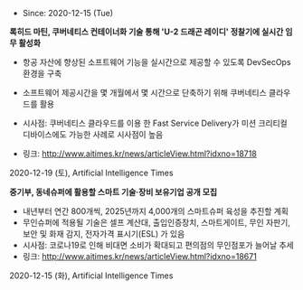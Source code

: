 * Since: 2020-12-15 (Tue)



**록히드 마틴, 쿠버네티스 컨테이너화 기술 통해 'U-2 드래곤 레이디' 정찰기에 실시간 임무 활성화**

- 항공 자산에 향상된 소프트웨어 기능을 실시간으로 제공할 수 있도록 DevSecOps 환경을 구축
- 소프트웨어 제공시간을 몇 개월에서 몇 시간으로 단축하기 위해 쿠버네티스 클라우드를 활용
- 시사점: 쿠버네티스 클라우드를 이용 한 Fast Service Delivery가 미션 크리티컬 디바이스에도 가능한 사례로 시사점이 높음

- 링크: http://www.aitimes.kr/news/articleView.html?idxno=18718

2020-12-19 (토), Artificial Intelligence Times

**중기부, 동네슈퍼에 활용할 스마트 기술·장비 보유기업 공개 모집**

- 내년부터 연간 800개씩, 2025년까지 4,000개의 스마트슈퍼 육성을 추진할 계획
- 무인슈퍼에 적용될 기술은 셀프 계산대, 출입인증장치, 스마트게이트, 무인 자판기, 보안 및 화재 감지, 전자가격 표시기(ESL) 가 있음
- 시사점: 코로나19로 인해 비대면 소비가 확대되고 편의점의 무인점포가 늘어날 추세
- 링크: http://www.aitimes.kr/news/articleView.html?idxno=18671

2020-12-15 (화), Artificial Intelligence Times
